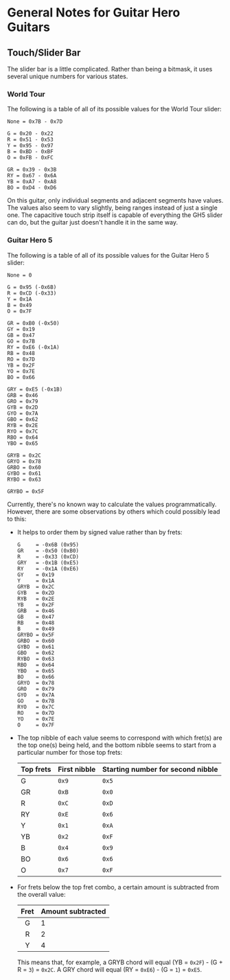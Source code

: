 # General Notes for Guitar Hero Guitars

## Touch/Slider Bar

The slider bar is a little complicated. Rather than being a bitmask, it uses several unique numbers for various states.

### World Tour

The following is a table of all of its possible values for the World Tour slider:

```
None = 0x7B - 0x7D

G = 0x20 - 0x22
R = 0x51 - 0x53
Y = 0x95 - 0x97
B = 0xBD - 0xBF
O = 0xFB - 0xFC

GR = 0x39 - 0x3B
RY = 0x67 - 0x6A
YB = 0xA7 - 0xA8
BO = 0xD4 - 0xD6
```

On this guitar, only individual segments and adjacent segments have values. The values also seem to vary slightly, being ranges instead of just a single one. The capacitive touch strip itself is capable of everything the GH5 slider can do, but the guitar just doesn't handle it in the same way.

### Guitar Hero 5

The following is a table of all of its possible values for the Guitar Hero 5 slider:

```
None = 0

G = 0x95 (-0x6B)
R = 0xCD (-0x33)
Y = 0x1A
B = 0x49
O = 0x7F

GR = 0xB0 (-0x50)
GY = 0x19
GB = 0x47
GO = 0x7B
RY = 0xE6 (-0x1A)
RB = 0x48
RO = 0x7D
YB = 0x2F
YO = 0x7E
BO = 0x66

GRY = 0xE5 (-0x1B)
GRB = 0x46
GRO = 0x79
GYB = 0x2D
GYO = 0x7A
GBO = 0x62
RYB = 0x2E
RYO = 0x7C
RBO = 0x64
YBO = 0x65

GRYB = 0x2C
GRYO = 0x78
GRBO = 0x60
GYBO = 0x61
RYBO = 0x63

GRYBO = 0x5F
```

Currently, there's no known way to calculate the values programmatically. However, there are some observations by others which could possibly lead to this:

- It helps to order them by signed value rather than by frets:

  ```
  G     = -0x6B (0x95)
  GR    = -0x50 (0xB0)
  R     = -0x33 (0xCD)
  GRY   = -0x1B (0xE5)
  RY    = -0x1A (0xE6)
  GY    = 0x19
  Y     = 0x1A
  GRYB  = 0x2C
  GYB   = 0x2D
  RYB   = 0x2E
  YB    = 0x2F
  GRB   = 0x46
  GB    = 0x47
  RB    = 0x48
  B     = 0x49
  GRYBO = 0x5F
  GRBO  = 0x60
  GYBO  = 0x61
  GBO   = 0x62
  RYBO  = 0x63
  RBO   = 0x64
  YBO   = 0x65
  BO    = 0x66
  GRYO  = 0x78
  GRO   = 0x79
  GYO   = 0x7A
  GO    = 0x7B
  RYO   = 0x7C
  RO    = 0x7D
  YO    = 0x7E
  O     = 0x7F
  ```

- The top nibble of each value seems to correspond with which fret(s) are the top one(s) being held, and the bottom nibble seems to start from a particular number for those top frets:

  | Top frets | First nibble | Starting number for second nibble |
  | :-------- | :----------- | :-------------------------------- |
  | G         | `0x9`        | `0x5`                             |
  | GR        | `0xB`        | `0x0`                             |
  | R         | `0xC`        | `0xD`                             |
  | RY        | `0xE`        | `0x6`                             |
  | Y         | `0x1`        | `0xA`                             |
  | YB        | `0x2`        | `0xF`                             |
  | B         | `0x4`        | `0x9`                             |
  | BO        | `0x6`        | `0x6`                             |
  | O         | `0x7`        | `0xF`                             |

- For frets below the top fret combo, a certain amount is subtracted from the overall value:

  | Fret | Amount subtracted |
  | :--: | :---------------- |
  | G    | 1                 |
  | R    | 2                 |
  | Y    | 4                 |

  This means that, for example, a GRYB chord will equal (YB = `0x2F`) - (G + R = `3`) = `0x2C`. A GRY chord will equal (RY = `0xE6`) - (G = `1`) = `0xE5`.
